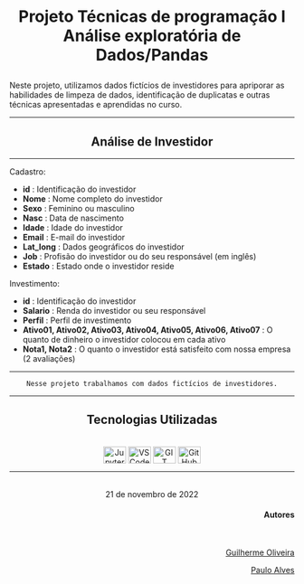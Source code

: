 <div align="center"><h1>

Projeto Técnicas de programação I <br>
Análise exploratória de Dados/Pandas

</h1></div>

Neste projeto, utilizamos dados fictícios de investidores para apriporar as habilidades de limpeza de dados, identificação de duplicatas e outras técnicas apresentadas e aprendidas no curso.

***

<div align="center">
<h2>Análise de Investidor </h2>
</div>

***

Cadastro:

- **id** : Identificação do investidor
- **Nome** : Nome completo do investidor
- **Sexo** : Feminino ou masculino
- **Nasc** : Data de nascimento
- **Idade** : Idade do investidor
- **Email** : E-mail do investidor
- **Lat_long** : Dados geográficos do investidor
- **Job** : Profisão do investidor ou do seu responsável (em inglês)
- **Estado** : Estado onde o investidor reside

Investimento:

- **id** : Identificação do investidor
- **Salario** : Renda do investidor ou seu responsável
- **Perfil** : Perfil de investimento
- **Ativo01, Ativo02, Ativo03, Ativo04, Ativo05, Ativo06, Ativo07** : O quanto de dinheiro o investidor colocou em cada ativo
- **Nota1, Nota2** : O quanto o investidor está satisfeito com nossa empresa (2 avaliações)

***

<div align="center">

    Nesse projeto trabalhamos com dados fictícios de investidores.

</div>

***
<div align="center">
        <h2> Tecnologias Utilizadas </h2><br>
    <img align="center" alt="Jupyter" height="30" width="40" src="https://cdn.jsdelivr.net/gh/devicons/devicon/icons/jupyter/jupyter-plain-wordmark.svg">
    <img align="center" alt="VSCode" height="30" width="40" src="https://cdn.jsdelivr.net/gh/devicons/devicon/icons/vscode/vscode-original.svg">
    <img align="center" alt="GIT" height="30" width="40" src="https://cdn.jsdelivr.net/gh/devicons/devicon/icons/git/git-original.svg">
    <img align="center" alt="GitHub" height="30" width="40" src="https://cdn.jsdelivr.net/gh/devicons/devicon/icons/github/github-original.svg">
</div>

***

<div style="display: inline_block" align="center"><br>
21 de novembro de 2022 <br>
</div>

<div align="right">
<h4>Autores</h4><br>

[Guilherme Oliveira](https://github.com/guioliveiras)

[Paulo Alves](https://github.com/guioliveiras)

</div>
